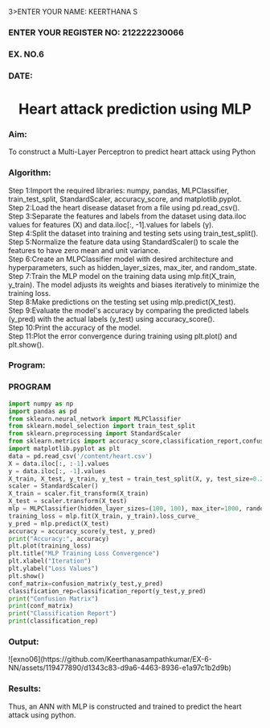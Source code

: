 3>ENTER YOUR NAME: KEERTHANA S</H3>
<H3>ENTER YOUR REGISTER NO: 212222230066</H3>
<H3>EX. NO.6</H3>
<H3>DATE:</H3>
<H1 ALIGN =CENTER>Heart attack prediction using MLP</H1>
<H3>Aim:</H3>  To construct a  Multi-Layer Perceptron to predict heart attack using Python
<H3>Algorithm:</H3>
Step 1:Import the required libraries: numpy, pandas, MLPClassifier, train_test_split, StandardScaler, accuracy_score, and matplotlib.pyplot.<BR>
Step 2:Load the heart disease dataset from a file using pd.read_csv().<BR>
Step 3:Separate the features and labels from the dataset using data.iloc values for features (X) and data.iloc[:, -1].values for labels (y).<BR>
Step 4:Split the dataset into training and testing sets using train_test_split().<BR>
Step 5:Normalize the feature data using StandardScaler() to scale the features to have zero mean and unit variance.<BR>
Step 6:Create an MLPClassifier model with desired architecture and hyperparameters, such as hidden_layer_sizes, max_iter, and random_state.<BR>
Step 7:Train the MLP model on the training data using mlp.fit(X_train, y_train). The model adjusts its weights and biases iteratively to minimize the training loss.<BR>
Step 8:Make predictions on the testing set using mlp.predict(X_test).<BR>
Step 9:Evaluate the model's accuracy by comparing the predicted labels (y_pred) with the actual labels (y_test) using accuracy_score().<BR>
Step 10:Print the accuracy of the model.<BR>
Step 11:Plot the error convergence during training using plt.plot() and plt.show().<BR>
<H3>Program: </H3>

### PROGRAM
```python
import numpy as np
import pandas as pd
from sklearn.neural_network import MLPClassifier
from sklearn.model_selection import train_test_split
from sklearn.preprocessing import StandardScaler
from sklearn.metrics import accuracy_score,classification_report,confusion_matrix
import matplotlib.pyplot as plt
data = pd.read_csv('/content/heart.csv')
X = data.iloc[:, :-1].values
y = data.iloc[:, -1].values
X_train, X_test, y_train, y_test = train_test_split(X, y, test_size=0.2, random_state=42)
scaler = StandardScaler()
X_train = scaler.fit_transform(X_train)
X_test = scaler.transform(X_test)
mlp = MLPClassifier(hidden_layer_sizes=(100, 100), max_iter=1000, random_state=42)
training_loss = mlp.fit(X_train, y_train).loss_curve_
y_pred = mlp.predict(X_test)
accuracy = accuracy_score(y_test, y_pred)
print("Accuracy:", accuracy)
plt.plot(training_loss)
plt.title("MLP Training Loss Convergence")
plt.xlabel("Iteration")
plt.ylabel("Loss Values")
plt.show()
conf_matrix=confusion_matrix(y_test,y_pred)
classification_rep=classification_report(y_test,y_pred)
print("Confusion Matrix")
print(conf_matrix)
print("Classification Report")
print(classification_rep)
```

<H3>Output:</H3>
![exno06](https://github.com/Keerthanasampathkumar/EX-6-NN/assets/119477890/d1343c83-d9a6-4463-8936-e1a97c1b2d9b)

<H3>Results:</H3>
Thus, an ANN with MLP is constructed and trained to predict the heart attack using python.

  
